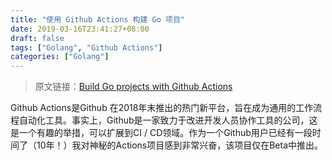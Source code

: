 ```yaml
---
title: "使用 Github Actions 构建 Go 项目"
date: 2019-03-16T23:41:27+08:00
draft: false
tags: ["Golang", "Github Actions"]
categories: ["Golang"]
---
```


> 原文链接：[Build Go projects with Github Actions](https://sosedoff.com/2019/02/12/go-github-actions.html)

Github Actions是Github 在2018年末推出的热门新平台，旨在成为通用的工作流程自动化工具。事实上，Github是一家致力于改进开发人员协作工具的公司，这是一个有趣的举措，可以扩展到CI / CD领域。作为一个Github用户已经有一段时间了（10年！）我对神秘的Actions项目感到非常兴奋，该项目仅在Beta中推出。

